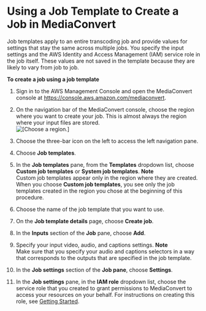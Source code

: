 # Using a Job Template to Create a Job in MediaConvert<a name="using-a-job-template"></a>

Job templates apply to an entire transcoding job and provide values for settings that stay the same across multiple jobs\. You specify the input settings and the AWS Identity and Access Management \(IAM\) service role in the job itself\. These values are not saved in the template because they are likely to vary from job to job\.

**To create a job using a job template**

1. Sign in to the AWS Management Console and open the MediaConvert console at [https://console\.aws\.amazon\.com/mediaconvert](https://console.aws.amazon.com/mediaconvert)\.

1. On the navigation bar of the MediaConvert console, choose the region where you want to create your job\. This is almost always the region where your input files are stored\.  
![\[Choose a region.\]](http://docs.aws.amazon.com/mediaconvert/latest/ug/images/regions-list.png)

1. Choose the three\-bar icon on the left to access the left navigation pane\.

1. Choose **Job templates**\.

1. In the **Job templates** pane, from the **Templates** dropdown list, choose **Custom job templates** or **System job templates**\.
**Note**  
Custom job templates appear only in the region where they are created\. When you choose **Custom job templates**, you see only the job templates created in the region you chose at the beginning of this procedure\.

1. Choose the name of the job template that you want to use\.

1. On the **Job template details** page, choose **Create job**\.

1. In the **Inputs** section of the **Job** pane, choose **Add**\.

1. Specify your input video, audio, and captions settings\.
**Note**  
Make sure that you specify your audio and captions selectors in a way that corresponds to the outputs that are specified in the job template\.

1. In the **Job settings** section of the **Job pane**, choose **Settings**\.

1. In the **Job settings** pane, in the **IAM role** dropdown list, choose the service role that you created to grant permissions to MediaConvert to access your resources on your behalf\. For instructions on creating this role, see [Getting Started](getting-started.md)\.